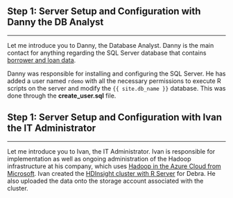 
<div class="sql">
<h2> Step 1: Server Setup and Configuration with Danny the DB Analyst</h2>
<hr />
<p>
Let me introduce you to  Danny, the Database Analyst. Danny is the main contact for anything regarding the SQL Server database that contains <a href="input_data.html">borrower and loan data</a>.  </p>

<p>Danny was responsible for installing and configuring the SQL Server.  He has added a user named <code>rdemo</code> with all the necessary permissions to execute R scripts on the server and modify the <code>{{ site.db_name }}</code> database. This was done through the <strong>create_user.sql</strong> file.  </p>
</div>
<div class="hdi">
<h2> Step 1: Server Setup and Configuration with Ivan the IT Administrator</h2>
<hr />

<p>Let me introduce you to Ivan, the IT Administrator. Ivan is responsible for implementation as well as ongoing administration of the Hadoop infrastructure at his company, which uses <a href="https://azure.microsoft.com/en-us/solutions/hadoop/">Hadoop in the Azure Cloud from Microsoft</a>. Ivan created the <a href="https://docs.microsoft.com/en-us/azure/hdinsight/hdinsight-hadoop-r-server-get-started">HDInsight cluster with R Server</a> for Debra. He also uploaded the data onto the storage account associated with the cluster.</p>

</div>
